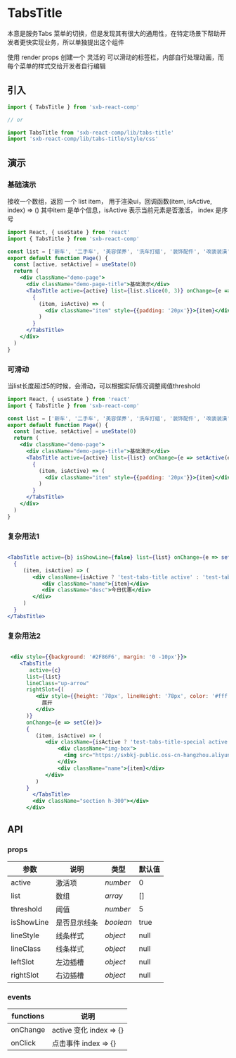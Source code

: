 # TabsTitle

本意是服务Tabs 菜单的切换，但是发现其有很大的通用性，在特定场景下帮助开发者更快实现业务，所以单独提出这个组件

使用 render props 创建一个 灵活的 可以滑动的标签栏，内部自行处理动画，而每个菜单的样式交给开发者自行编辑

## 引入

```js
import { TabsTitle } from 'sxb-react-comp'

// or

import TabsTitle from 'sxb-react-comp/lib/tabs-title'
import 'sxb-react-comp/lib/tabs-title/style/css'

```

## 演示

### 基础演示

接收一个数组，返回 一个 list item， 用于渲染ui，回调函数(item, isActive, index) => () 其中item 是单个信息，isActive 表示当前元素是否激活， index 是序号

```jsx harmony
import React, { useState } from 'react'
import { TabsTitle } from 'sxb-react-comp'

const list = ['新车', '二手车', '美容保养', '洗车打蜡', '装饰配件', '改装装潢', '汽车维修', '其他服务']
export default function Page() {
  const [active, setActive] = useState(0)
  return (
    <div className="demo-page">
      <div className="demo-page-title">基础演示</div>
      <TabsTitle active={active} list={list.slice(0, 3)} onChange={e => setActive(e)}>
        {
          (item, isActive) => (
            <div className="item" style={{padding: '20px'}}>{item}</div>
          )
        }
      </TabsTitle>
    </div>
  )
}
```

### 可滑动

当list长度超过5的时候，会滑动，可以根据实际情况调整阈值threshold

```jsx harmony
import React, { useState } from 'react'
import { TabsTitle } from 'sxb-react-comp'

const list = ['新车', '二手车', '美容保养', '洗车打蜡', '装饰配件', '改装装潢', '汽车维修', '其他服务']
export default function Page() {
  const [active, setActive] = useState(0)
  return (
    <div className="demo-page">
      <div className="demo-page-title">基础演示</div>
      <TabsTitle active={active} list={list} onChange={e => setActive(e)}>
        {
          (item, isActive) => (
            <div className="item" style={{padding: '20px'}}>{item}</div>
          )
        }
      </TabsTitle>
    </div>
  )
}
```

### 复杂用法1

```jsx

<TabsTitle active={b} isShowLine={false} list={list} onChange={e => setB(e)}>
  {
     (item, isActive) => (
        <div className={isActive ? 'test-tabs-title active' : 'test-tabs-title'}>
           <div className="name">{item}</div>
           <div className="desc">今日优惠</div>
        </div>
     )
  }
</TabsTitle>

```

### 复杂用法2

```jsx

 <div style={{background: '#2F86F6', margin: '0 -10px'}}>
    <TabsTitle
       active={c}
      list={list}
      lineClass="up-arrow"
      rightSlot={(
         <div style={{height: '78px', lineHeight: '78px', color: '#fff', padding: '0 5px', boxShadow: '0 0 16px 0 rgba(0, 0, 0, 0.2)'}}>
           展开
         </div>
      )}
      onChange={e => setC(e)}>
      {
         (item, isActive) => (
            <div className={isActive ? 'test-tabs-title-special active' : 'test-tabs-title-special'}>
                <div className="img-box">
                  <img src="https://sxbkj-public.oss-cn-hangzhou.aliyuncs.com/ClueDistribution/localnews/2020-05-21/1590044385653.jpg" />
                </div>
                <div className="name">{item}</div>
            </div>
         )
      }
        </TabsTitle>
        <div className="section h-300"></div>
      </div>
```

## API

### props

| 参数 | 说明 | 类型 | 默认值 |
| --- | --- | --- | --- |
| active | 激活项 | _number_ | 0 |
| list | 数组 | _array_ | [] |
| threshold | 阈值 | _number_ | 5 |
| isShowLine | 是否显示线条 | _boolean_ | true |
| lineStyle | 线条样式 | _object_ | null |
| lineClass | 线条样式 | _object_ | null |
| leftSlot | 左边插槽 | _object_ | null |
| rightSlot | 右边插槽 | _object_ | null |

### events

| functions | 说明 | 
| --- | --- |
| onChange | active 变化 index => {} |
| onClick | 点击事件 index => {} |


